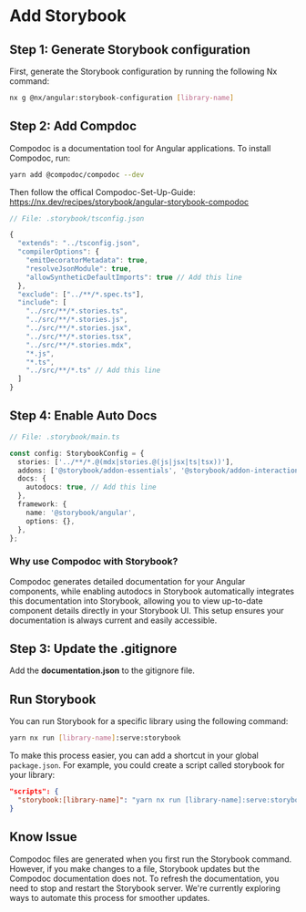 # Add Storybook

## Step 1: Generate Storybook configuration

First, generate the Storybook configuration by running the following Nx command:
```bash
nx g @nx/angular:storybook-configuration [library-name]
```

## Step 2: Add Compdoc
Compodoc is a documentation tool for Angular applications. To install Compodoc, run:
```bash
yarn add @compodoc/compodoc --dev
```

Then follow the offical Compodoc-Set-Up-Guide: 
https://nx.dev/recipes/storybook/angular-storybook-compodoc 


```ts
// File: .storybook/tsconfig.json

{
  "extends": "../tsconfig.json",
  "compilerOptions": {
    "emitDecoratorMetadata": true,
    "resolveJsonModule": true,
    "allowSyntheticDefaultImports": true // Add this line
  },
  "exclude": ["../**/*.spec.ts"],
  "include": [
    "../src/**/*.stories.ts",
    "../src/**/*.stories.js",
    "../src/**/*.stories.jsx",
    "../src/**/*.stories.tsx",
    "../src/**/*.stories.mdx",
    "*.js",
    "*.ts",
    "../src/**/*.ts" // Add this line
  ]
}

```

## Step 4: Enable Auto Docs

```ts
// File: .storybook/main.ts

const config: StorybookConfig = {
  stories: ['../**/*.@(mdx|stories.@(js|jsx|ts|tsx))'],
  addons: ['@storybook/addon-essentials', '@storybook/addon-interactions'],
  docs: {
    autodocs: true, // Add this line
  },
  framework: {
    name: '@storybook/angular',
    options: {},
  },
};
```

### Why use Compodoc with Storybook?
Compodoc generates detailed documentation for your Angular components, while enabling autodocs in Storybook automatically integrates this documentation into Storybook, allowing you to view up-to-date component details directly in your Storybook UI. This setup ensures your documentation is always current and easily accessible.

## Step 3: Update the .gitignore
Add the **documentation.json** to the gitignore file.

## Run Storybook
You can run Storybook for a specific library using the following command:
```bash
yarn nx run [library-name]:serve:storybook 
```

To make this process easier, you can add a shortcut in your global `package.json`. For example, you could create a script called storybook for your library:

```json
"scripts": {
  "storybook:[library-name]": "yarn nx run [library-name]:serve:storybook"
}
```

## Know Issue
Compodoc files are generated when you first run the Storybook command. However, if you make changes to a file, Storybook updates but the Compodoc documentation does not. To refresh the documentation, you need to stop and restart the Storybook server. We're currently exploring ways to automate this process for smoother updates.